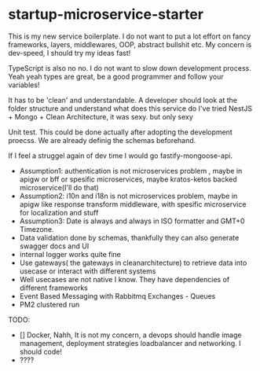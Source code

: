 # startup-microservice-starter

This is my new service boilerplate.
I do not want to put a lot effort on fancy frameworks, layers, middlewares, OOP, abstract bullshit etc. My concern is dev-speed, I should try my ideas fast!

TypeScript is also no no. I do not want to slow down development process. Yeah yeah types are great, be a good programmer and follow your variables!

It has to be 'clean' and understandable. A developer should look at the folder structure and understand what does this service do
I've tried NestJS + Mongo + Clean Architecture, it was sexy. but only sexy

Unit test. This could be done actually after adopting the development proecss. We are already definig the schemas beforehand.

If I feel a struggel again of dev time I would go fastify-mongoose-api. 

- Assumption1: authentication is not microservices problem , maybe in apigw or bff or spesific microservices, maybe kratos-ketos backed microservice(I'll do that)
- Assumption2: i10n and i18n is not microservices problem, maybe in apigw like response transform middleware, with spesific microservice for localization and stuff
- Assumption3: Date is always and always in ISO formatter and GMT+0 Timezone.
- Data validation done by schemas, thankfully they can also generate swagger docs and UI
- internal logger works quite fine
- Use gateways( the gateways in cleanarchitecture) to retrieve data into usecase or interact with different systems
- Well usecases are not native I know. They have dependencies of different frameworks 
- Event Based Messaging with Rabbitmq Exchanges - Queues
- PM2 clustered run

TODO:
- [] Docker, Nahh, It is not my concern, a devops should handle image management, deployment strategies loadbalancer and networking. I should code!
- ????